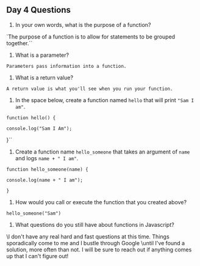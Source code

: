 ## Day 4 Questions

1. In your own words, what is the purpose of a function?

`The purpose of a function is to allow for statements to be grouped together.``


1. What is a parameter?

``Parameters pass information into a function.``


1. What is a return value?

``A return value is what you'll see when you run your function.``


1. In the space below, create a function named `hello` that will print `"Sam I am"`.

``function hello() {``

    console.log("Sam I Am");
  
}``


1. Create a function name `hello_someone` that takes an argument of `name` and logs `name + " I am"`.

``function hello_someone(name) {``

    console.log(name + " I am");
    
``}``


1. How would you call or execute the function that you created above?

``hello_someone("Sam")``


1. What questions do you still have about functions in Javascript?

\\I don't have any real hard and fast questions at this time. Things sporadically come to me and I bustle through Google
\\until I've found a solution, more often than not. I will be sure to reach out if anything comes up that I can't figure out!
